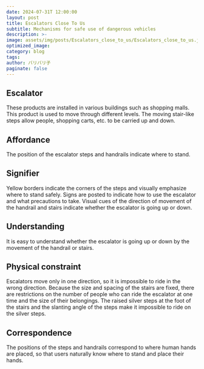 ```yaml
---
date: 2024-07-31T 12:00:00
layout: post
title: Escalators Close To Us
subtitle: Mechanisms for safe use of dangerous vehicles
description: >-
image: assets/img/posts/Escalators_close_to_us/Escalators_close_to_us.jpg
optimized_image: 
category: blog
tags: 
author: バリバリ子
paginate: false
---
```


## Escalator

These products are installed in various buildings such as shopping malls.
This product is used to move through different levels.
The moving stair-like steps allow people, shopping carts, etc. to be carried up and down.

## Affordance

The position of the escalator steps and handrails indicate where to stand.

## Signifier

Yellow borders indicate the corners of the steps and visually emphasize where to stand safely.
Signs are posted to indicate how to use the escalator and what precautions to take.
Visual cues of the direction of movement of the handrail and stairs indicate whether the escalator is going up or down.

## Understanding

It is easy to understand whether the escalator is going up or down by the movement of the handrail or stairs.

## Physical constraint

Escalators move only in one direction, so it is impossible to ride in the wrong direction.
Because the size and spacing of the stairs are fixed, there are restrictions on the number of people who can ride the escalator at one time and the size of their belongings.
The raised silver steps at the foot of the stairs and the slanting angle of the steps make it impossible to ride on the silver steps.

## Correspondence

The positions of the steps and handrails correspond to where human hands are placed, so that users naturally know where to stand and place their hands.